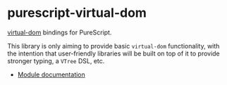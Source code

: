 # purescript-virtual-dom

[virtual-dom](https://github.com/Matt-Esch/virtual-dom) bindings for PureScript.

This library is only aiming to provide basic `virtual-dom` functionality, with the intention that user-friendly libraries will be built on top of it to provide stronger typing, a `VTree` DSL, etc.

- [Module documentation](docs/Module.md)
